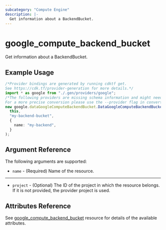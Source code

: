 ```yaml
---
subcategory: "Compute Engine"
description: |-
  Get information about a BackendBucket.
---
```


# google\_compute\_backend\_bucket

Get information about a BackendBucket.

## Example Usage

```typescript
/*Provider bindings are generated by running cdktf get.
See https://cdk.tf/provider-generation for more details.*/
import * as google from "./.gen/providers/google";
/*The following providers are missing schema information and might need manual adjustments to synthesize correctly: google.
For a more precise conversion please use the --provider flag in convert.*/
new google.dataGoogleComputeBackendBucket.DataGoogleComputeBackendBucket(
  this,
  "my-backend-bucket",
  {
    name: "my-backend",
  }
);

```

## Argument Reference

The following arguments are supported:

* `name` - (Required) Name of the resource.

***

* `project` - (Optional) The ID of the project in which the resource belongs. If it
  is not provided, the provider project is used.

## Attributes Reference

See [google\_compute\_backend\_bucket](https://registry.terraform.io/providers/hashicorp/google/latest/docs/resources/compute_backend_bucket) resource for details of the available attributes.
